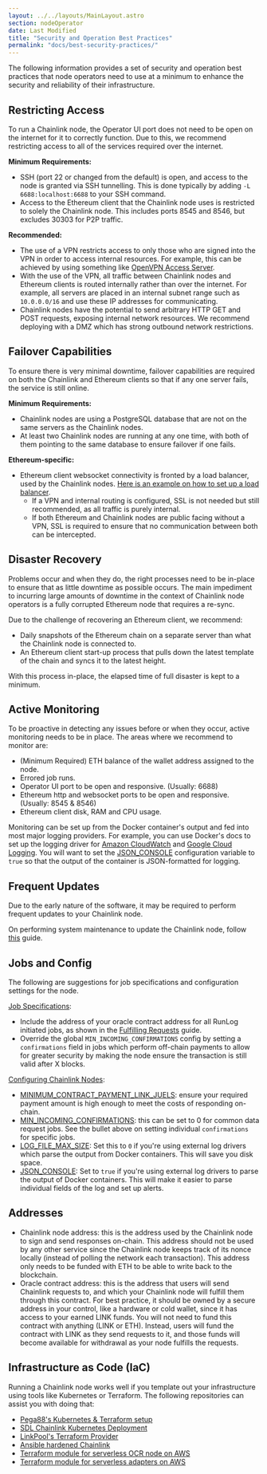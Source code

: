 ```yaml
---
layout: ../../layouts/MainLayout.astro
section: nodeOperator
date: Last Modified
title: "Security and Operation Best Practices"
permalink: "docs/best-security-practices/"
---
```

The following information provides a set of security and operation best practices that node operators need to use at a minimum to enhance the security and reliability of their infrastructure.

## Restricting Access

To run a Chainlink node, the Operator UI port does not need to be open on the internet for it to correctly function. Due to this, we recommend restricting access to all of the services required over the internet.

**Minimum Requirements:**

- SSH (port 22 or changed from the default) is open, and access to the node is granted via SSH tunnelling. This is done typically by adding `-L 6688:localhost:6688` to your SSH command.
- Access to the Ethereum client that the Chainlink node uses is restricted to solely the Chainlink node. This includes ports 8545 and 8546, but excludes 30303 for P2P traffic.

**Recommended:**

- The use of a VPN restricts access to only those who are signed into the VPN in order to access internal resources. For example, this can be achieved by using something like [OpenVPN Access Server](https://openvpn.net/vpn-server/).
- With the use of the VPN, all traffic between Chainlink nodes and Ethereum clients is routed internally rather than over the internet. For example, all servers are placed in an internal subnet range such as `10.0.0.0/16` and use these IP addresses for communicating.
- Chainlink nodes have the potential to send arbitrary HTTP GET and POST requests, exposing internal network resources. We recommend deploying with a DMZ which has strong outbound network restrictions.

## Failover Capabilities

To ensure there is very minimal downtime, failover capabilities are required on both the Chainlink and Ethereum clients so that if any one server fails, the service is still online.

**Minimum Requirements:**

- Chainlink nodes are using a PostgreSQL database that are not on the same servers as the Chainlink nodes.
- At least two Chainlink nodes are running at any one time, with both of them pointing to the same database to ensure failover if one fails.

**Ethereum-specific:**

- Ethereum client websocket connectivity is fronted by a load balancer, used by the Chainlink nodes. [Here is an example on how to set up a load balancer](https://docs.aws.amazon.com/elasticloadbalancing/latest/application/tutorial-target-ecs-containers.html).
    - If a VPN and internal routing is configured, SSL is not needed but still recommended, as all traffic is purely internal.
    - If both Ethereum and Chainlink nodes are public facing without a VPN, SSL is required to ensure that no communication between both can be intercepted.

## Disaster Recovery

Problems occur and when they do, the right processes need to be in-place to ensure that as little downtime as possible occurs. The main impediment to incurring large amounts of downtime in the context of Chainlink node operators is a fully corrupted Ethereum node that requires a re-sync.

Due to the challenge of recovering an Ethereum client, we recommend:

- Daily snapshots of the Ethereum chain on a separate server than what the Chainlink node is connected to.
- An Ethereum client start-up process that pulls down the latest template of the chain and syncs it to the latest height.

With this process in-place, the elapsed time of full disaster is kept to a minimum.

## Active Monitoring

To be proactive in detecting any issues before or when they occur, active monitoring needs to be in place. The areas where we recommend to monitor are:

- (Minimum Required) ETH balance of the wallet address assigned to the node.
- Errored job runs.
- Operator UI port to be open and responsive. (Usually: 6688)
- Ethereum http and websocket ports to be open and responsive. (Usually: 8545 & 8546)
- Ethereum client disk, RAM and CPU usage.

Monitoring can be set up from the Docker container's output and fed into most major logging providers. For example, you can use Docker's docs to set up the logging driver for [Amazon CloudWatch](https://docs.docker.com/config/containers/logging/awslogs/) and [Google Cloud Logging](https://docs.docker.com/config/containers/logging/gcplogs/). You will want to set the [
JSON_CONSOLE](/chainlink-nodes/configuration-variables/#json_console) configuration variable to `true` so that the output of the container is JSON-formatted for logging.

## Frequent Updates

Due to the early nature of the software, it may be required to perform frequent updates to your Chainlink node.

On performing system maintenance to update the Chainlink node, follow [this](/chainlink-nodes/performing-system-maintenance/#failover-node-example) guide.

## Jobs and Config

The following are suggestions for job specifications and configuration settings for the node.

[Job Specifications](/chainlink-nodes/oracle-jobs/jobs/):

- Include the address of your oracle contract address for all RunLog initiated jobs, as shown in the [Fulfilling Requests](/chainlink-nodes/fulfilling-requests/#add-a-job-to-the-node) guide.
- Override the global `MIN_INCOMING_CONFIRMATIONS` config by setting a `confirmations` field in jobs which perform off-chain payments to allow for greater security by making the node ensure the transaction is still valid after X blocks.

[Configuring Chainlink Nodes](/chainlink-nodes/configuration-variables/):

- [MINIMUM_CONTRACT_PAYMENT_LINK_JUELS](/chainlink-nodes/configuration-variables/#minimum_contract_payment_link_juels): ensure your required payment amount is high enough to meet the costs of responding on-chain.
- [MIN_INCOMING_CONFIRMATIONS](/chainlink-nodes/configuration-variables/#min_incoming_confirmations): this can be set to 0 for common data request jobs. See the bullet above on setting individual `confirmations` for specific jobs.
- [LOG_FILE_MAX_SIZE](/chainlink-nodes/configuration-variables/#log_file_max_size): Set this to `0` if you're using external log drivers which parse the output from Docker containers. This will save you disk space.
- [JSON_CONSOLE](/chainlink-nodes/configuration-variables/#json_console): Set to `true` if you're using external log drivers to parse the output of Docker containers. This will make it easier to parse individual fields of the log and set up alerts.

## Addresses

- Chainlink node address: this is the address used by the Chainlink node to sign and send responses on-chain. This address should not be used by any other service since the Chainlink node keeps track of its nonce locally (instead of polling the network each transaction). This address only needs to be funded with ETH to be able to write back to the blockchain.
- Oracle contract address: this is the address that users will send Chainlink requests to, and which your Chainlink node will fulfill them through this contract. For best practice, it should be owned by a secure address in your control, like a hardware or cold wallet, since it has access to your earned LINK funds. You will not need to fund this contract with anything (LINK or ETH). Instead, users will fund the contract with LINK as they send requests to it, and those funds will become available for withdrawal as your node fulfills the requests.

## Infrastructure as Code (IaC)

Running a Chainlink node works well if you template out your infrastructure using tools like Kubernetes or Terraform. The following repositories can assist you with doing that:

- [Pega88's Kubernetes & Terraform setup](https://github.com/Pega88/chainlink-gcp)
- [SDL Chainlink Kubernetes Deployment](https://github.com/mycelium-ethereum/ChainlinkKubernetes)
- [LinkPool's Terraform Provider](https://github.com/linkpoolio/terraform-provider-chainlink)
- [Ansible hardened Chainlink](https://github.com/WilsonBillkia/bane)
- [Terraform module for serverless OCR node on AWS](https://github.com/ChainOrion/terraform-aws-chainlink-node)
- [Terraform module for serverless adapters on AWS](https://github.com/ChainOrion/terraform-aws-chainlink-ea)
